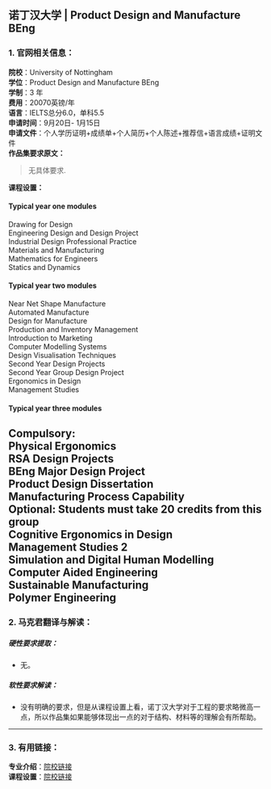 ## 诺丁汉大学 | Product Design and Manufacture BEng



### 1. 官网相关信息：

**院校**：University of Nottingham  
**学位**：Product Design and Manufacture BEng  
**学制**：3 年  
**费用**：20070英镑/年  
**语言**：IELTS总分6.0，单科5.5  
**申请时间**：9月20日- 1月15日    
**申请文件**：个人学历证明+成绩单+个人简历+个人陈述+推荐信+语言成绩+证明文件  
**作品集要求原文：**   

> 无具体要求.

**课程设置：**  

#### Typical year one modules  
Drawing for Design  
Engineering Design and Design Project  
Industrial Design Professional Practice  
Materials and Manufacturing  
Mathematics for Engineers  
Statics and Dynamics  
#### Typical year two modules  
Near Net Shape Manufacture  
Automated Manufacture  
Design for Manufacture  
Production and Inventory Management  
Introduction to Marketing  
Computer Modelling Systems  
Design Visualisation Techniques  
Second Year Design Projects  
Second Year Group Design Project  
Ergonomics in Design  
Management Studies  
#### Typical year three modules  
Compulsory:  
Physical Ergonomics  
RSA Design Projects  
BEng Major Design Project  
Product Design Dissertation  
Manufacturing Process Capability  
Optional: Students must take 20 credits from this group  
Cognitive Ergonomics in Design  
Management Studies 2  
Simulation and Digital Human Modelling  
Computer Aided Engineering  
Sustainable Manufacturing  
Polymer Engineering  
---


### 2. 马克君翻译与解读：

##### 硬性要求提取：
- 无。

##### 软性要求解读：
- 没有明确的要求，但是从课程设置上看，诺丁汉大学对于工程的要求略微高一点，所以作品集如果能够体现出一点的对于结构、材料等的理解会有所帮助。


---


### 3. 有用链接：

**专业介绍**：[院校链接](https://www.nottingham.ac.uk/ugstudy/courses/mechanicalmaterialsandmanufacturingengineering/beng-product-design-manufacture.aspx)  
**课程设置**：[院校链接](https://www.nottingham.ac.uk/ugstudy/courses/mechanicalmaterialsandmanufacturingengineering/beng-product-design-manufacture.aspx)  

